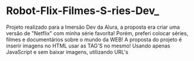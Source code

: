 # Robot-Flix-Filmes-S-ries-Dev_
Projeto realizado para a Imersão Dev da Alura, a proposta era criar uma versão de "Netflix" com minha série favorita!    Porém, preferi colocar séries, filmes e documentários sobre o mundo da WEB!      A proposta do projeto é inserir imagens no HTML usar as TAG'S no mesmo! Usando apenas JavaScript e sem baixar imagens, utilizando URL's

